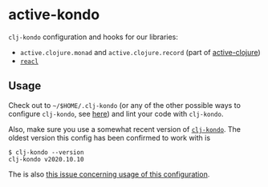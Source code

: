 # active-kondo

`clj-kondo` configuration and hooks for our libraries:

- `active.clojure.monad` and `active.clojure.record` (part of
  [active-clojure](https://github.com/active-group/active-clojure))
- [`reacl`](https://github.com/active-group/reacl)

## Usage

Check out to `~/$HOME/.clj-kondo` (or any of the other possible ways to
configure `clj-kondo`, see
[here](https://github.com/clj-kondo/clj-kondo/blob/master/doc/config.md#introduction))
and lint your code with `clj-kondo`.

Also, make sure you use a somewhat recent version of
[`clj-kondo`](https://github.com/clj-kondo/clj-kondo).  The oldest version this
config has been confirmed to work with is

    $ clj-kondo --version
    clj-kondo v2020.10.10

The is also [this issue concerning usage of this
configuration](https://github.com/active-group/active-kondo/issues/1).
